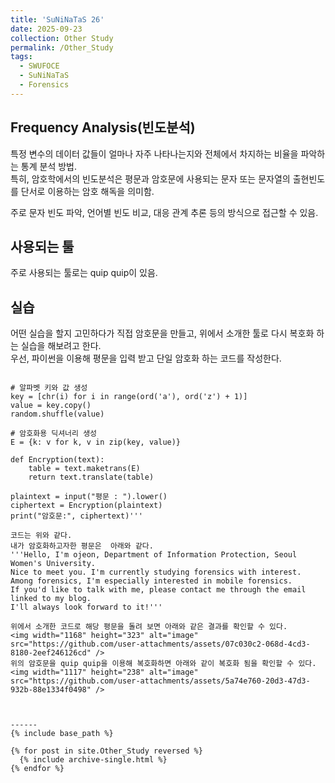 ```yaml
---
title: 'SuNiNaTaS 26'
date: 2025-09-23
collection: Other Study
permalink: /Other_Study
tags:
  - SWUFOCE
  - SuNiNaTaS
  - Forensics
---
```


## Frequency Analysis(빈도분석)
특정 변수의 데이터 값들이 얼마나 자주 나타나는지와 전체에서 차지하는 비율을 파악하는 통계 분석 방법.   
특히, 암호학에서의 빈도분석은 평문과 암호문에 사용되는 문자 또는 문자열의 출현빈도를 단서로 이용하는 암호 해독을 의미함.

주로 문자 빈도 파악, 언어별 빈도 비교, 대응 관계 추론 등의 방식으로 접근할 수 있음.

## 사용되는 툴
주로 사용되는 툴로는 quip quip이 있음.   

## 실습
어떤 실습을 할지 고민하다가 직접 암호문을 만들고, 위에서 소개한 툴로 다시 복호화 하는 실습을 해보려고 한다.  
우선, 파이썬을 이용해 평문을 입력 받고 단일 암호화 하는 코드를 작성한다.  
```import random

# 알파벳 키와 값 생성
key = [chr(i) for i in range(ord('a'), ord('z') + 1)]
value = key.copy()
random.shuffle(value)

# 암호화용 딕셔너리 생성
E = {k: v for k, v in zip(key, value)}    

def Encryption(text):
    table = text.maketrans(E)
    return text.translate(table)  

plaintext = input("평문 : ").lower()
ciphertext = Encryption(plaintext)
print("암호문:", ciphertext)'''  

코드는 위와 같다.
내가 암호화하고자한 평문은  아래와 같다.
'''Hello, I'm ojeon, Department of Information Protection, Seoul Women's University.  
Nice to meet you. I'm currently studying forensics with interest.  
Among forensics, I'm especially interested in mobile forensics.  
If you'd like to talk with me, please contact me through the email linked to my blog.  
I'll always look forward to it!'''  

위에서 소개한 코드로 해당 평문을 돌려 보면 아래와 같은 결과를 확인할 수 있다.  
<img width="1168" height="323" alt="image" src="https://github.com/user-attachments/assets/07c030c2-068d-4cd3-8180-2eef246126cd" />
위의 암호문을 quip quip을 이용해 복호화하면 아래와 같이 복호화 됨을 확인할 수 있다.
<img width="1117" height="238" alt="image" src="https://github.com/user-attachments/assets/5a74e760-20d3-47d3-932b-88e1334f0498" />



------
{% include base_path %}

{% for post in site.Other_Study reversed %}
  {% include archive-single.html %}
{% endfor %}
